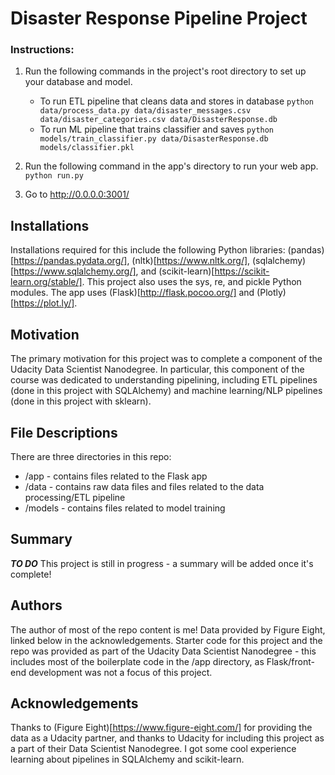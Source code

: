 # Disaster Response Pipeline Project

### Instructions:
1. Run the following commands in the project's root directory to set up your database and model.

    - To run ETL pipeline that cleans data and stores in database
        `python data/process_data.py data/disaster_messages.csv data/disaster_categories.csv data/DisasterResponse.db`
    - To run ML pipeline that trains classifier and saves
        `python models/train_classifier.py data/DisasterResponse.db models/classifier.pkl`

2. Run the following command in the app's directory to run your web app.
    `python run.py`

3. Go to http://0.0.0.0:3001/

## Installations
Installations required for this include the following Python libraries: (pandas)[https://pandas.pydata.org/], (nltk)[https://www.nltk.org/], (sqlalchemy)[https://www.sqlalchemy.org/], and (scikit-learn)[https://scikit-learn.org/stable/]. This project also uses the sys, re, and pickle Python modules. The app uses (Flask)[http://flask.pocoo.org/] and (Plotly)[https://plot.ly/].

## Motivation
The primary motivation for this project was to complete a component of the Udacity Data Scientist Nanodegree. In particular, this component of the course was dedicated to understanding pipelining, including ETL pipelines (done in this project with SQLAlchemy) and machine learning/NLP pipelines (done in this project with sklearn).

## File Descriptions
There are three directories in this repo:
- /app - contains files related to the Flask app
- /data - contains raw data files and files related to the data processing/ETL pipeline
- /models - contains files related to model training

## Summary
***TO DO*** This project is still in progress - a summary will be added once it's complete!

## Authors
The author of most of the repo content is me! Data provided by Figure Eight, linked below in the acknowledgements. Starter code for this project and the repo was provided as part of the Udacity Data Scientist Nanodegree - this includes most of the boilerplate code in the /app directory, as Flask/front-end development was not a focus of this project.

## Acknowledgements
Thanks to (Figure Eight)[https://www.figure-eight.com/] for providing the data as a Udacity partner, and thanks to Udacity for including this project as a part of their Data Scientist Nanodegree. I got some cool experience learning about pipelines in SQLAlchemy and scikit-learn.
